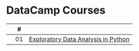 # DataCamp Courses

|  | # |  |
|:---:|:---:|:---|
|  | 01 | [Exploratory Data Analysis in Python](https://github.com/cintia-shinoda/ds/tree/main/03-DataCamp-Courses-%26-Projects/Courses/01-Exploratory-Data-Analysis-Python) |